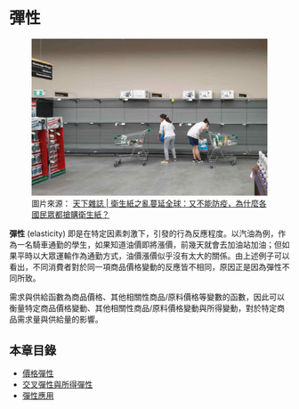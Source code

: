 # 彈性

<figure class="chapter-hero">
  <img src="../assets/images/ch2-cover.png" alt="民眾至大賣場瘋搶衛生紙" loading="lazy">
  <figcaption>
    圖片來源：
    <a href="https://www.cw.com.tw/article/5099427" target="_blank" rel="noopener">
      天下雜誌 | 衛生紙之亂蔓延全球：又不能防疫，為什麼各國民眾都搶購衛生紙？
    </a>
  </figcaption>
</figure>

**彈性** (elasticity) 即是在特定因素刺激下，引發的行為反應程度。以汽油為例，作為一名騎車通勤的學生，如果知道油價即將漲價，前幾天就會去加油站加油；但如果平時以大眾運輸作為通勤方式，油價漲價似乎沒有太大的關係。由上述例子可以看出，不同消費者對於同一項商品價格變動的反應皆不相同，原因正是因為彈性不同所致。

需求與供給函數為商品價格、其他相關性商品/原料價格等變數的函數，因此可以衡量特定商品價格變動、其他相關性商品/原料價格變動與所得變動，對於特定商品需求量與供給量的影響。

## 本章目錄

- [價格彈性](price_elasticity.md)
- [交叉彈性與所得彈性](cross_and_income_elasticity.md)
- [彈性應用](elasticity_application.md)
